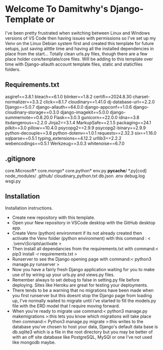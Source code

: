 # Welcome To Damitwhy's Django-Template or
I've been pretty frustrated when switching between Linux and Windows versions of VS Code then having issues with permissions so I've set up my Venv on the Linux Debian system first and created this template for future setups, just saving alittle time and having all the installed dependencies in place from the start... Totally clean urls.py files, though there are a few place holder core/template/core files.
Will be adding to this template over time with Django-allauth account template files, static and staticfiles folders.
## Requirements.txt
asgiref==3.8.1
bleach==6.1.0
blinker==1.8.2
certifi==2024.8.30
charset-normalizer==3.3.2
click==8.1.7
cloudinary==1.41.0
dj-database-url==2.2.0
Django==5.0.7
django-allauth==64.0.0
django-appconf==1.0.6
django-cloudinary-storage==0.3.0
django-imagekit==5.0.0
django-summernote==0.8.20.0
Flask==3.0.3
gunicorn==22.0.0
idna==3.8
itsdangerous==2.2.0
Jinja2==3.1.4
MarkupSafe==2.1.5
packaging==24.1
pilkit==3.0
pillow==10.4.0
psycopg2==2.9.9
psycopg2-binary==2.9.9
python-decouple==3.8
python-dotenv==1.0.1
requests==2.32.3
six==1.16.0
sqlparse==0.5.1
typing_extensions==4.12.2
urllib3==2.2.2
webencodings==0.5.1
Werkzeug==3.0.3
whitenoise==6.7.0
## .gitignore
core.Microsoft*
core.mongo*
core.python*
env.py
__pycache__/
*.py[cod]
node_modules/
.github/
cloudinary_python.txt
db.json
.env
debug.log
wsgi.py
## Installation
Installation instructions.
- Create new repository with this template.
- Open your New repository in VSCode desktop with the GitHub desktop app.
- Create Venv (python) environment if its not already created then activate the Venv folder (python environment) with this command :   < .\venv\Scripts\activate >
- Then install all dependancies from the requirements.txt with command:< pip3 install -r requirements.txt >
- Runserver to see the Django opening page with command:< python3 manage.py runserver >
- Now you have a fairly fresh Django application waiting for you to make use of by wiring up your urls.py and views.py files.
- Remember always to set debug to false in setting.py file before deploying. Sites like Heroku are great for testing your deployments.
- There tends to be a warning that no migrations have been made when you first runserver but this doesnt stop the Django page from loading up, I've normally waited to migrate until i've started to fill the models.py file with the ERD model that I require moving forward.
- When you're ready to migrate use command:< python3 manage.py makemigrations >:this lets you know which migrations will take place then command:< Python3 manage.py migrate >:this writes to the database you've chosen to host your data, Django's default data base is db.sqlite3 which is a file in the root directory but you may be better of with an off site database like PostgreSQL, MySQl or one I've not used like mongodb maybe.
